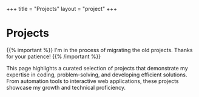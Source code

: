 +++
title = "Projects"
layout = "project"
+++

# Projects

{{% important %}}
I'm in the process of migrating the old projects. Thanks for your patience!
{{% /important %}}

This page highlights a curated selection of projects that demonstrate my expertise in coding, problem-solving, and developing efficient solutions. From automation tools to interactive web applications, these projects showcase my growth and technical proficiency.
